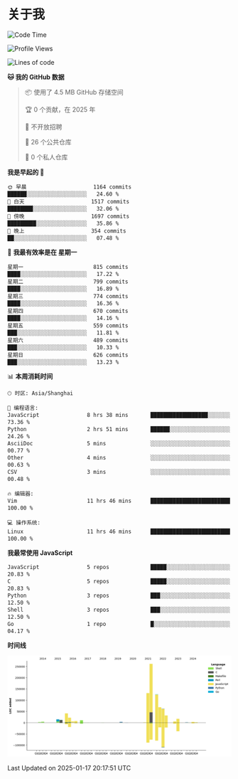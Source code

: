 # 关于我

<!--START_SECTION:waka-->
![Code Time](http://img.shields.io/badge/Code%20Time-916%20hrs%2047%20mins-blue)

![Profile Views](http://img.shields.io/badge/%E4%B8%AA%E4%BA%BA%E8%B5%84%E6%96%99%E8%A7%82%E7%9C%8B%E6%AC%A1%E6%95%B0-1-blue)

![Lines of code](https://img.shields.io/badge/%E4%BB%8E%E3%80%8CHello%20World%E3%80%8D%E8%B5%B7%E6%88%91%E5%B7%B2%E7%BB%8F%E5%86%99%E4%BA%86-831.7%20thousand%20%E8%A1%8C%E4%BB%A3%E7%A0%81-blue)

**🐱 我的 GitHub 数据** 

> 📦  使用了 4.5 MB GitHub 存储空间 
 > 
> 🏆 0 个贡献，在 2025 年
 > 
> 🚫 不开放招聘
 > 
> 📜 26 个公共仓库 
 > 
> 🔑 0 个私人仓库 
 > 
**我是早起的 🐤** 

```text
🌞 早晨                     1164 commits        ██████░░░░░░░░░░░░░░░░░░░   24.60 % 
🌆 白天                     1517 commits        ████████░░░░░░░░░░░░░░░░░   32.06 % 
🌃 傍晚                     1697 commits        █████████░░░░░░░░░░░░░░░░   35.86 % 
🌙 晚上                     354 commits         ██░░░░░░░░░░░░░░░░░░░░░░░   07.48 % 
```
📅 **我最有效率是在 星期一** 

```text
星期一                      815 commits         ████░░░░░░░░░░░░░░░░░░░░░   17.22 % 
星期二                      799 commits         ████░░░░░░░░░░░░░░░░░░░░░   16.89 % 
星期三                      774 commits         ████░░░░░░░░░░░░░░░░░░░░░   16.36 % 
星期四                      670 commits         ████░░░░░░░░░░░░░░░░░░░░░   14.16 % 
星期五                      559 commits         ███░░░░░░░░░░░░░░░░░░░░░░   11.81 % 
星期六                      489 commits         ███░░░░░░░░░░░░░░░░░░░░░░   10.33 % 
星期日                      626 commits         ███░░░░░░░░░░░░░░░░░░░░░░   13.23 % 
```


📊 **本周消耗时间** 

```text
🕑︎ 时区: Asia/Shanghai

💬 编程语言: 
JavaScript               8 hrs 38 mins       ██████████████████░░░░░░░   73.36 % 
Python                   2 hrs 51 mins       ██████░░░░░░░░░░░░░░░░░░░   24.26 % 
AsciiDoc                 5 mins              ░░░░░░░░░░░░░░░░░░░░░░░░░   00.77 % 
Other                    4 mins              ░░░░░░░░░░░░░░░░░░░░░░░░░   00.63 % 
CSV                      3 mins              ░░░░░░░░░░░░░░░░░░░░░░░░░   00.48 % 

🔥 编辑器: 
Vim                      11 hrs 46 mins      █████████████████████████   100.00 % 

💻 操作系统: 
Linux                    11 hrs 46 mins      █████████████████████████   100.00 % 
```

**我最常使用 JavaScript** 

```text
JavaScript               5 repos             █████░░░░░░░░░░░░░░░░░░░░   20.83 % 
C                        5 repos             █████░░░░░░░░░░░░░░░░░░░░   20.83 % 
Python                   3 repos             ███░░░░░░░░░░░░░░░░░░░░░░   12.50 % 
Shell                    3 repos             ███░░░░░░░░░░░░░░░░░░░░░░   12.50 % 
Go                       1 repo              █░░░░░░░░░░░░░░░░░░░░░░░░   04.17 % 
```



**时间线**

![Lines of Code chart](https://raw.githubusercontent.com/Arondight/Arondight/master/assets/bar_graph.png)


 Last Updated on 2025-01-17 20:17:51 UTC
<!--END_SECTION:waka-->
